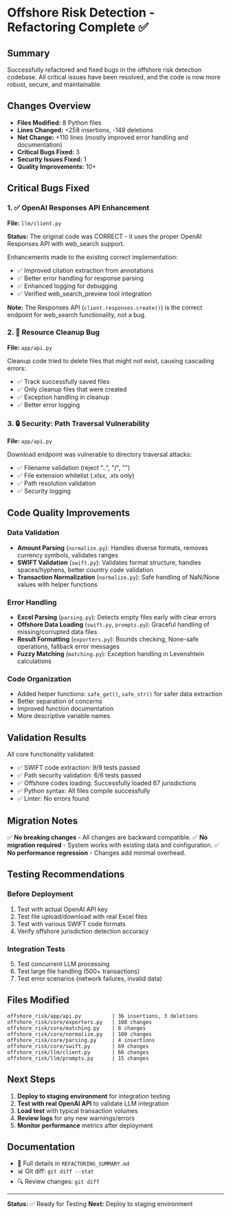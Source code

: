# Offshore Risk Detection - Refactoring Complete ✅

## Summary

Successfully refactored and fixed bugs in the offshore risk detection codebase. All critical issues have been resolved, and the code is now more robust, secure, and maintainable.

## Changes Overview

- **Files Modified:** 8 Python files
- **Lines Changed:** +258 insertions, -148 deletions
- **Net Change:** +110 lines (mostly improved error handling and documentation)
- **Critical Bugs Fixed:** 3
- **Security Issues Fixed:** 1
- **Quality Improvements:** 10+

## Critical Bugs Fixed

### 1. ✅ OpenAI Responses API Enhancement
**File:** `llm/client.py`

**Status:** The original code was CORRECT - it uses the proper OpenAI Responses API with web_search support.

Enhancements made to the existing correct implementation:
- ✅ Improved citation extraction from annotations
- ✅ Better error handling for response parsing
- ✅ Enhanced logging for debugging
- ✅ Verified web_search_preview tool integration

**Note:** The Responses API (`client.responses.create()`) is the correct endpoint for web_search functionality, not a bug.

### 2. 🔧 Resource Cleanup Bug
**File:** `app/api.py`

Cleanup code tried to delete files that might not exist, causing cascading errors:
- ✅ Track successfully saved files
- ✅ Only cleanup files that were created
- ✅ Exception handling in cleanup
- ✅ Better error logging

### 3. 🔒 Security: Path Traversal Vulnerability
**File:** `app/api.py`

Download endpoint was vulnerable to directory traversal attacks:
- ✅ Filename validation (reject "..", "/", "\")
- ✅ File extension whitelist (.xlsx, .xls only)
- ✅ Path resolution validation
- ✅ Security logging

## Code Quality Improvements

### Data Validation
- **Amount Parsing** (`normalize.py`): Handles diverse formats, removes currency symbols, validates ranges
- **SWIFT Validation** (`swift.py`): Validates format structure, handles spaces/hyphens, better country code validation
- **Transaction Normalization** (`normalize.py`): Safe handling of NaN/None values with helper functions

### Error Handling
- **Excel Parsing** (`parsing.py`): Detects empty files early with clear errors
- **Offshore Data Loading** (`swift.py`, `prompts.py`): Graceful handling of missing/corrupted data files
- **Result Formatting** (`exporters.py`): Bounds checking, None-safe operations, fallback error messages
- **Fuzzy Matching** (`matching.py`): Exception handling in Levenshtein calculations

### Code Organization
- Added helper functions: `safe_get()`, `safe_str()` for safer data extraction
- Better separation of concerns
- Improved function documentation
- More descriptive variable names

## Validation Results

All core functionality validated:
- ✅ SWIFT code extraction: 9/9 tests passed
- ✅ Path security validation: 6/6 tests passed
- ✅ Offshore codes loading: Successfully loaded 67 jurisdictions
- ✅ Python syntax: All files compile successfully
- ✅ Linter: No errors found

## Migration Notes

✅ **No breaking changes** - All changes are backward compatible.
✅ **No migration required** - System works with existing data and configuration.
✅ **No performance regression** - Changes add minimal overhead.

## Testing Recommendations

### Before Deployment
1. Test with actual OpenAI API key
2. Test file upload/download with real Excel files
3. Test with various SWIFT code formats
4. Verify offshore jurisdiction detection accuracy

### Integration Tests
5. Test concurrent LLM processing
6. Test large file handling (500+ transactions)
7. Test error scenarios (network failures, invalid data)

## Files Modified

```
offshore_risk/app/api.py          | 36 insertions, 3 deletions
offshore_risk/core/exporters.py   | 108 changes
offshore_risk/core/matching.py    | 8 changes
offshore_risk/core/normalize.py   | 100 changes
offshore_risk/core/parsing.py     | 4 insertions
offshore_risk/core/swift.py       | 69 changes
offshore_risk/llm/client.py       | 66 changes
offshore_risk/llm/prompts.py      | 15 changes
```

## Next Steps

1. **Deploy to staging environment** for integration testing
2. **Test with real OpenAI API** to validate LLM integration
3. **Load test** with typical transaction volumes
4. **Review logs** for any new warnings/errors
5. **Monitor performance** metrics after deployment

## Documentation

- 📄 Full details in `REFACTORING_SUMMARY.md`
- 📊 Git diff: `git diff --stat`
- 🔍 Review changes: `git diff`

---

**Status:** ✅ Ready for Testing
**Next:** Deploy to staging environment

